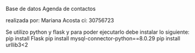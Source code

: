 Base de datos Agenda de contactos

realizada por: Mariana Acosta ci: 30756723

Se utilizo python y flask y para poder ejecutarlo debe instalar lo siguiente:
pip install Flask pip install mysql-connector-python==8.0.29 pip install urllib3<2
